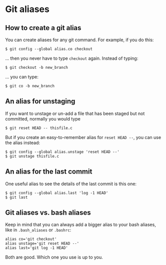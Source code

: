 # Git aliases

## How to create a git alias

You can create aliases for any git command. For example, if you do this:
```
$ git config --global alias.co checkout
```

... then you never have to type `checkout` again. Instead of typing:
```
$ git checkout -b new_branch
```

... you can type:
```
$ git co -b new_branch
```

## An alias for unstaging

If you want to unstage or un-add a file that has been staged but not
committed, normally you would type
```
$ git reset HEAD -- thisfile.c
```

But if you create an easy-to-remember alias for `reset HEAD --`, you can
use the alias instead:
```
$ git config --global alias.unstage 'reset HEAD --'
$ git unstage thisfile.c
```

## An alias for the last commit

One useful alias to see the details of the last commit is this one:
```
$ git config --global alias.last 'log -1 HEAD'
$ git last
```

## Git aliases vs. bash aliases

Keep in mind that you can always add a bigger alias to your bash aliases, 
like in `.bash_aliases` or `.bashrc`:
```
alias co='git checkout'
alias unstage='git reset HEAD --'
alias last='git log -1 HEAD'
```

Both are good. Which one you use is up to you.
